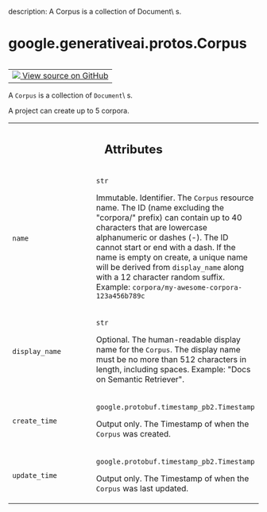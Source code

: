 description: A Corpus is a collection of Document\ s.

<div itemscope itemtype="http://developers.google.com/ReferenceObject">
<meta itemprop="name" content="google.generativeai.protos.Corpus" />
<meta itemprop="path" content="Stable" />
</div>

# google.generativeai.protos.Corpus

<!-- Insert buttons and diff -->

<table class="tfo-notebook-buttons tfo-api nocontent" align="left">
<td>
  <a target="_blank" href="https://github.com/googleapis/google-cloud-python/tree/main/packages/google-ai-generativelanguage/google/ai/generativelanguage_v1beta/types/retriever.py#L38-L81">
    <img src="https://www.tensorflow.org/images/GitHub-Mark-32px.png" />
    View source on GitHub
  </a>
</td>
</table>



A ``Corpus`` is a collection of ``Document``\ s.

<!-- Placeholder for "Used in" -->
 A project can
create up to 5 corpora.



<!-- Tabular view -->
 <table class="responsive fixed orange">
<colgroup><col width="214px"><col></colgroup>
<tr><th colspan="2"><h2 class="add-link">Attributes</h2></th></tr>

<tr>
<td>

`name`<a id="name"></a>

</td>
<td>

`str`

Immutable. Identifier. The ``Corpus`` resource name. The ID
(name excluding the "corpora/" prefix) can contain up to 40
characters that are lowercase alphanumeric or dashes (-).
The ID cannot start or end with a dash. If the name is empty
on create, a unique name will be derived from
``display_name`` along with a 12 character random suffix.
Example: ``corpora/my-awesome-corpora-123a456b789c``

</td>
</tr><tr>
<td>

`display_name`<a id="display_name"></a>

</td>
<td>

`str`

Optional. The human-readable display name for the
``Corpus``. The display name must be no more than 512
characters in length, including spaces. Example: "Docs on
Semantic Retriever".

</td>
</tr><tr>
<td>

`create_time`<a id="create_time"></a>

</td>
<td>

`google.protobuf.timestamp_pb2.Timestamp`

Output only. The Timestamp of when the ``Corpus`` was
created.

</td>
</tr><tr>
<td>

`update_time`<a id="update_time"></a>

</td>
<td>

`google.protobuf.timestamp_pb2.Timestamp`

Output only. The Timestamp of when the ``Corpus`` was last
updated.

</td>
</tr>
</table>



